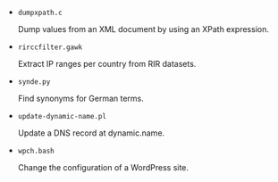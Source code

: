 * `dumpxpath.c`

  Dump values from an XML document by using an XPath expression.


* `rirccfilter.gawk`

  Extract IP ranges per country from RIR datasets.


* `synde.py`

  Find synonyms for German terms.


* `update-dynamic-name.pl`

  Update a DNS record at dynamic.name.


* `wpch.bash`

  Change the configuration of a WordPress site.



